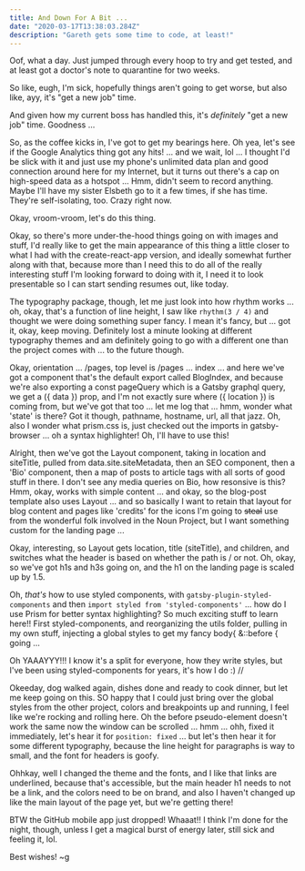 ```yaml
---
title: And Down For A Bit ...
date: "2020-03-17T13:38:03.284Z"
description: "Gareth gets some time to code, at least!"
---
```


Oof, what a day. Just jumped through every hoop to try and get tested, and at least got a doctor's note to quarantine for two weeks.

So like, eugh, I'm sick, hopefully things aren't going to get worse, but also like, ayy, it's "get a new job" time.

And given how my current boss has handled this, it's _definitely_ "get a new job" time. Goodness ...

So, as the coffee kicks in, I've got to get my bearings here. Oh yea, let's see if the Google Analytics thing got any hits! ... and we wait, lol ... I thought I'd be slick with it and just use my phone's unlimited data plan and good connection around here for my Internet, but it turns out there's a cap on high-speed data as a hotspot ... Hmm, didn't seem to record anything. Maybe I'll have my sister Elsbeth go to it a few times, if she has time. They're self-isolating, too. Crazy right now.

Okay, vroom-vroom, let's do this thing.

Okay, so there's more under-the-hood things going on with images and stuff, I'd really like to get the main appearance of this thing a little closer to what I had with the create-react-app version, and ideally somewhat further along with that, because more than I need this to do all of the really interesting stuff I'm looking forward to doing with it, I need it to look presentable so I can start sending resumes out, like today.

The typography package, though, let me just look into how rhythm works ... oh, okay, that's a function of line height, I saw like `rhythm(3 / 4)` and thought we were doing something super fancy. I mean it's fancy, but ... got it, okay, keep moving. Definitely lost a minute looking at different typography themes and am definitely going to go with a different one than the project comes with ... to the future though.

Okay, orientation ... /pages, top level is /pages ... index ... and here we've got a component that's the default export called BlogIndex, and because we're also exporting a const pageQuery which is a Gatsby graphql query, we get a ({ data }) prop, and I'm not exactly sure where ({ location }) is coming from, but we've got that too ... let me log that ... hmm, wonder what 'state' is there? Got it though, pathname, hostname, url, all that jazz. Oh, also I wonder what prism.css is, just checked out the imports in gatsby-browser ... oh a syntax highlighter! Oh, I'll have to use this!

Alright, then we've got the Layout component, taking in location and siteTitle, pulled from data.site.siteMetadata, then an SEO component, then a 'Bio' component, then a map of posts to article tags with all sorts of good stuff in there. I don't see any media queries on Bio, how resonsive is this? Hmm, okay, works with simple content ... and okay, so the blog-post template also uses Layout ... and so basically I want to retain that layout for blog content and pages like 'credits' for the icons I'm going to ~~steal~~ use from the wonderful folk involved in the Noun Project, but I want something custom for the landing page ...

Okay, interesting, so Layout gets location, title (siteTitle), and children, and switches what the header is based on whether the path is / or not. Oh, okay, so we've got h1s and h3s going on, and the h1 on the landing page is scaled up by 1.5.

Oh, _that's_ how to use styled components, with `gatsby-plugin-styled-components` and then `import styled from 'styled-components'` ... how do I use Prism for better syntax highlighting? So much exciting stuff to learn here!! First styled-components, and reorganizing the utils folder, pulling in my own stuff, injecting a global styles to get my fancy body{ &::before { going ...

Oh YAAAYYY!!! I know it's a split for everyone, how they write styles, but I've been using styled-components for years, it's how I do :) //

Okeeday, dog walked again, dishes done and ready to cook dinner, but let me keep going on this. SO happy that I could just bring over the global styles from the other project, colors and breakpoints up and running, I feel like we're rocking and rolling here. Oh the before pseudo-element doesn't work the same now the window can be scrolled ... hmm ... ohh, fixed it immediately, let's hear it for `position: fixed` ... but let's then hear it for some different typography, because the line height for paragraphs is way to small, and the font for headers is goofy.

Ohhkay, well I changed the theme and the fonts, and I like that links are underlined, because that's accessible, but the main header h1 needs to not be a link, and the colors need to be on brand, and also I haven't changed up like the main layout of the page yet, but we're getting there!

BTW the GitHub mobile app just dropped! Whaaat!! I think I'm done for the night, though, unless I get a magical burst of energy later, still sick and feeling it, lol.

Best wishes! ~g
